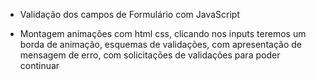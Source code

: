  - Validação dos campos de  Formulário com JavaScript

 - Montagem animações com html css, clicando nos inputs teremos um borda de animação, esquemas de validações, com apresentação de mensagem de erro, com solicitações de validações para poder continuar 